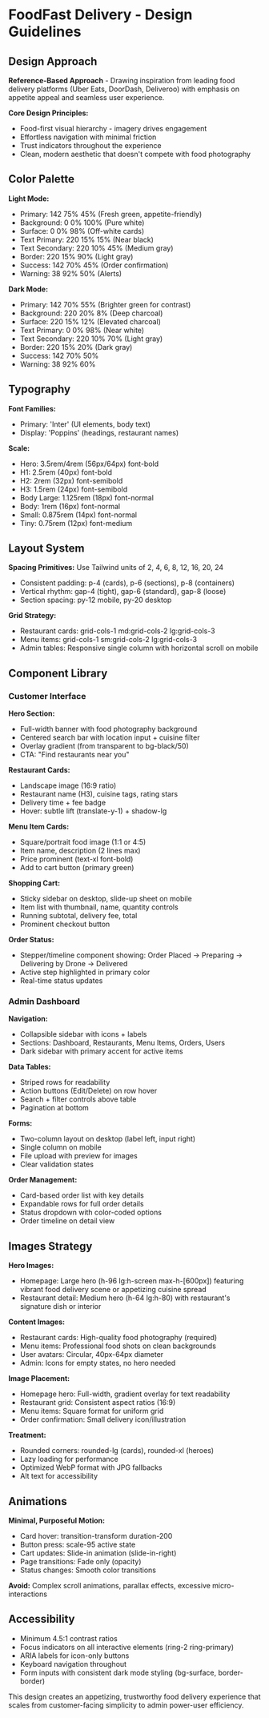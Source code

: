 # FoodFast Delivery - Design Guidelines

## Design Approach

**Reference-Based Approach** - Drawing inspiration from leading food delivery platforms (Uber Eats, DoorDash, Deliveroo) with emphasis on appetite appeal and seamless user experience.

**Core Design Principles:**
- Food-first visual hierarchy - imagery drives engagement
- Effortless navigation with minimal friction
- Trust indicators throughout the experience
- Clean, modern aesthetic that doesn't compete with food photography

## Color Palette

**Light Mode:**
- Primary: 142 75% 45% (Fresh green, appetite-friendly)
- Background: 0 0% 100% (Pure white)
- Surface: 0 0% 98% (Off-white cards)
- Text Primary: 220 15% 15% (Near black)
- Text Secondary: 220 10% 45% (Medium gray)
- Border: 220 15% 90% (Light gray)
- Success: 142 70% 45% (Order confirmation)
- Warning: 38 92% 50% (Alerts)

**Dark Mode:**
- Primary: 142 70% 55% (Brighter green for contrast)
- Background: 220 20% 8% (Deep charcoal)
- Surface: 220 15% 12% (Elevated charcoal)
- Text Primary: 0 0% 98% (Near white)
- Text Secondary: 220 10% 70% (Light gray)
- Border: 220 15% 20% (Dark gray)
- Success: 142 70% 50%
- Warning: 38 92% 60%

## Typography

**Font Families:**
- Primary: 'Inter' (UI elements, body text)
- Display: 'Poppins' (headings, restaurant names)

**Scale:**
- Hero: 3.5rem/4rem (56px/64px) font-bold
- H1: 2.5rem (40px) font-bold
- H2: 2rem (32px) font-semibold
- H3: 1.5rem (24px) font-semibold
- Body Large: 1.125rem (18px) font-normal
- Body: 1rem (16px) font-normal
- Small: 0.875rem (14px) font-normal
- Tiny: 0.75rem (12px) font-medium

## Layout System

**Spacing Primitives:** Use Tailwind units of 2, 4, 6, 8, 12, 16, 20, 24
- Consistent padding: p-4 (cards), p-6 (sections), p-8 (containers)
- Vertical rhythm: gap-4 (tight), gap-6 (standard), gap-8 (loose)
- Section spacing: py-12 mobile, py-20 desktop

**Grid Strategy:**
- Restaurant cards: grid-cols-1 md:grid-cols-2 lg:grid-cols-3
- Menu items: grid-cols-1 sm:grid-cols-2 lg:grid-cols-3
- Admin tables: Responsive single column with horizontal scroll on mobile

## Component Library

### Customer Interface

**Hero Section:**
- Full-width banner with food photography background
- Centered search bar with location input + cuisine filter
- Overlay gradient (from transparent to bg-black/50)
- CTA: "Find restaurants near you"

**Restaurant Cards:**
- Landscape image (16:9 ratio)
- Restaurant name (H3), cuisine tags, rating stars
- Delivery time + fee badge
- Hover: subtle lift (translate-y-1) + shadow-lg

**Menu Item Cards:**
- Square/portrait food image (1:1 or 4:5)
- Item name, description (2 lines max)
- Price prominent (text-xl font-bold)
- Add to cart button (primary green)

**Shopping Cart:**
- Sticky sidebar on desktop, slide-up sheet on mobile
- Item list with thumbnail, name, quantity controls
- Running subtotal, delivery fee, total
- Prominent checkout button

**Order Status:**
- Stepper/timeline component showing: Order Placed → Preparing → Delivering by Drone → Delivered
- Active step highlighted in primary color
- Real-time status updates

### Admin Dashboard

**Navigation:**
- Collapsible sidebar with icons + labels
- Sections: Dashboard, Restaurants, Menu Items, Orders, Users
- Dark sidebar with primary accent for active items

**Data Tables:**
- Striped rows for readability
- Action buttons (Edit/Delete) on row hover
- Search + filter controls above table
- Pagination at bottom

**Forms:**
- Two-column layout on desktop (label left, input right)
- Single column on mobile
- File upload with preview for images
- Clear validation states

**Order Management:**
- Card-based order list with key details
- Expandable rows for full order details
- Status dropdown with color-coded options
- Order timeline on detail view

## Images Strategy

**Hero Images:**
- Homepage: Large hero (h-96 lg:h-screen max-h-[600px]) featuring vibrant food delivery scene or appetizing cuisine spread
- Restaurant detail: Medium hero (h-64 lg:h-80) with restaurant's signature dish or interior

**Content Images:**
- Restaurant cards: High-quality food photography (required)
- Menu items: Professional food shots on clean backgrounds
- User avatars: Circular, 40px-64px diameter
- Admin: Icons for empty states, no hero needed

**Image Placement:**
- Homepage hero: Full-width, gradient overlay for text readability
- Restaurant grid: Consistent aspect ratios (16:9)
- Menu items: Square format for uniform grid
- Order confirmation: Small delivery icon/illustration

**Treatment:**
- Rounded corners: rounded-lg (cards), rounded-xl (heroes)
- Lazy loading for performance
- Optimized WebP format with JPG fallbacks
- Alt text for accessibility

## Animations

**Minimal, Purposeful Motion:**
- Card hover: transition-transform duration-200
- Button press: scale-95 active state
- Cart updates: Slide-in animation (slide-in-right)
- Page transitions: Fade only (opacity)
- Status changes: Smooth color transitions

**Avoid:** Complex scroll animations, parallax effects, excessive micro-interactions

## Accessibility

- Minimum 4.5:1 contrast ratios
- Focus indicators on all interactive elements (ring-2 ring-primary)
- ARIA labels for icon-only buttons
- Keyboard navigation throughout
- Form inputs with consistent dark mode styling (bg-surface, border-border)

This design creates an appetizing, trustworthy food delivery experience that scales from customer-facing simplicity to admin power-user efficiency.